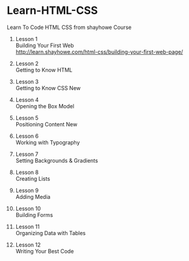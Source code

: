 # Learn-HTML-CSS
Learn To Code HTML CSS from shayhowe Course


1. Lesson 1  
Building Your First Web  
http://learn.shayhowe.com/html-css/building-your-first-web-page/

2. Lesson 2  
Getting to Know HTML  

3. Lesson 3  
Getting to Know CSS New  

4. Lesson 4  
Opening the Box Model  

5. Lesson 5  
Positioning Content New  

6. Lesson 6  
Working with Typography  

7. Lesson 7  
Setting Backgrounds & Gradients  

8. Lesson 8  
Creating Lists  

9. Lesson 9  
Adding Media  

10. Lesson 10  
Building Forms  

11. Lesson 11  
Organizing Data with Tables  

12. Lesson 12  
Writing Your Best Code  
